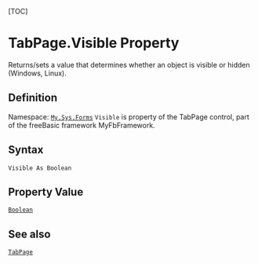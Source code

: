 [TOC]
# TabPage.Visible Property
Returns/sets a value that determines whether an object is visible or hidden (Windows, Linux).
## Definition
Namespace: [`My.Sys.Forms`](My.Sys.Forms.md)
`Visible` is property of the TabPage control, part of the freeBasic framework MyFbFramework.
## Syntax
```freeBasic
Visible As Boolean
```
## Property Value
[`Boolean`]("https://www.freebasic.net/wiki/KeyPgBoolean")
## See also
[`TabPage`](TabPage.md)
